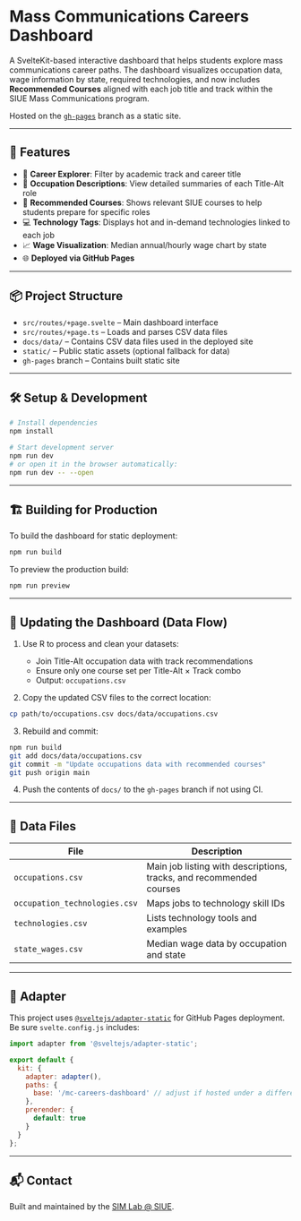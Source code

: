 # Mass Communications Careers Dashboard

A SvelteKit-based interactive dashboard that helps students explore mass communications career paths. The dashboard visualizes occupation data, wage information by state, required technologies, and now includes **Recommended Courses** aligned with each job title and track within the SIUE Mass Communications program.

Hosted on the [`gh-pages`](https://github.com/your-org/mc-careers-dashboard/tree/gh-pages) branch as a static site.

---

## 🚀 Features

- 🎯 **Career Explorer**: Filter by academic track and career title
- 💼 **Occupation Descriptions**: View detailed summaries of each Title-Alt role
- 🧠 **Recommended Courses**: Shows relevant SIUE courses to help students prepare for specific roles
- 💻 **Technology Tags**: Displays hot and in-demand technologies linked to each job
- 📈 **Wage Visualization**: Median annual/hourly wage chart by state
- 🌐 **Deployed via GitHub Pages**

---

## 📦 Project Structure

- `src/routes/+page.svelte` – Main dashboard interface
- `src/routes/+page.ts` – Loads and parses CSV data files
- `docs/data/` – Contains CSV data files used in the deployed site
- `static/` – Public static assets (optional fallback for data)
- `gh-pages` branch – Contains built static site

---

## 🛠 Setup & Development

```bash
# Install dependencies
npm install

# Start development server
npm run dev
# or open it in the browser automatically:
npm run dev -- --open
````

---

## 🏗️ Building for Production

To build the dashboard for static deployment:

```bash
npm run build
```

To preview the production build:

```bash
npm run preview
```

---

## 🧪 Updating the Dashboard (Data Flow)

1. Use R to process and clean your datasets:

   * Join Title-Alt occupation data with track recommendations
   * Ensure only one course set per Title-Alt × Track combo
   * Output: `occupations.csv`

2. Copy the updated CSV files to the correct location:

```bash
cp path/to/occupations.csv docs/data/occupations.csv
```

3. Rebuild and commit:

```bash
npm run build
git add docs/data/occupations.csv
git commit -m "Update occupations data with recommended courses"
git push origin main
```

4. Push the contents of `docs/` to the `gh-pages` branch if not using CI.

---

## 📁 Data Files

| File                          | Description                                                         |
| ----------------------------- | ------------------------------------------------------------------- |
| `occupations.csv`             | Main job listing with descriptions, tracks, and recommended courses |
| `occupation_technologies.csv` | Maps jobs to technology skill IDs                                   |
| `technologies.csv`            | Lists technology tools and examples                                 |
| `state_wages.csv`             | Median wage data by occupation and state                            |

---

## 🧩 Adapter

This project uses [`@sveltejs/adapter-static`](https://github.com/sveltejs/kit/tree/master/packages/adapter-static) for GitHub Pages deployment. Be sure `svelte.config.js` includes:

```js
import adapter from '@sveltejs/adapter-static';

export default {
  kit: {
    adapter: adapter(),
    paths: {
      base: '/mc-careers-dashboard' // adjust if hosted under a different path
    },
    prerender: {
      default: true
    }
  }
};
```

---

## 📬 Contact

Built and maintained by the [SIM Lab @ SIUE](https://sim-lab-siue.github.io).
